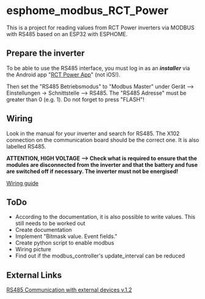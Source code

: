 # esphome_modbus_RCT_Power

This is a project for reading values from RCT Power inverters via MODBUS with RS485 based on an ESP32 with ESPHOME.


## Prepare the inverter

To be able to use the RS485 interface, you must log in as an ***installer*** via the Android app "[RCT Power App](https://play.google.com/store/apps/details?id=org.rctpower.heiphossil)" (not iOS!).

Then set the "RS485 Betriebsmodus" to "Modbus Master" under Gerät --> Einstellungen -> Schnittstelle --> RS485. The "RS485 Adresse" must be greater than 0 (e.g. 1). Do not forget to press "FLASH"!


## Wiring

Look in the manual for your inverter and search for RS485. The X102 connection on the communication board should be the correct one. It is also labelled RS485.

**ATTENTION, HIGH VOLTAGE --> Check what is required to ensure that the modules are disconnected from the inverter and that the battery and fuse are switched off if necessary. The inverter must not be energised!**

[Wiring guide](https://github.com/evcc-io/evcc/discussions/9292#discussioncomment-6702960)



## ToDo

- According to the documentation, it is also possible to write values. This still needs to be worked out
- Create documentation
- Implement "Bitmask value. Event fields."
- Create python script to enable modbus
- Wiring picture
- Find out if the modbus_controller's update_interval can be reduced


## External Links

[RS485 Communication with external devices v.1.2](https://downloads.vodnici.net/uploads/wpforo/attachments/536/6706-RCTPowerRS485Communication.pdf)
